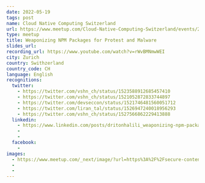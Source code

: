 ```yaml
---
date: 2022-05-19
tags: post
name: Cloud Native Computing Switzerland
url: https://www.meetup.com/Cloud-Native-Computing-Switzerland/events/285144342/
type: meetup
title: Weaponizing NPM Packages for Protest and Malware
slides_url:
recording_url: https://www.youtube.com/watch?v=rWvBMNmwWEI
city: Zurich
country: Swithzerland
country_code: CH
language: English
recognitions:
  twitter:
    - https://twitter.com/vshn_ch/status/1523588912685457410
    - https://twitter.com/vshn_ch/status/1521052872833744897
    - https://twitter.com/devseccon/status/1521746481560051712
    - https://twitter.com/liran_tal/status/1526947240018956293
    - https://twitter.com/vshn_ch/status/1527566862229413888
  linkedin:
    - https://www.linkedin.com/posts/dritonhalili_weaponizing-npm-packages-for-protest-and-activity-6930863258891374592-7Qoo?utm_source=linkedin_share&utm_medium=member_desktop_web
    - 
    - 
  facebook:
    - 
images:
  - https://www.meetup.com/_next/image/?url=https%3A%2F%2Fsecure-content.meetupstatic.com%2Fimages%2Fclassic-events%2F503238652%2F676x380.webp&w=3840&q=75
  - 
  - 
---
```

